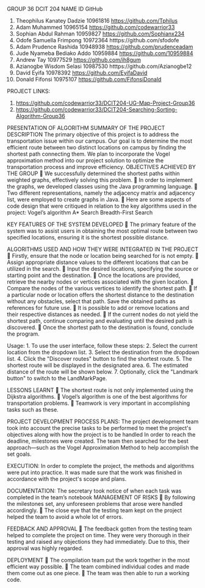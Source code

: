 GROUP 36
DCIT 204
NAME	ID	GitHub
1.	Theophilus Kanatey Dadzie	10961816	https://github.com/Tphilus
2.	Adam Muhammed 	10965154	https://github.com/codewarrior33
3.	Sophian Abdul Rahman	10959827	https://github.com/Sophianx234
4.	Odofe Samuella Frimpong	10972364	htttps://github.com/sfodofe
5.	Adam Prudence Rashida     	10948938	https://github.com/prudenceadam
6.	Jude Nyameba Bediako Addo	10959884	https://github.com/10959884
7.	Andrew Tay 	10977529	https://github.com/ih8gum
8.	Azianogbe Wisdom Selasi	10987530	htttps://github.com/Azianogbe12
9.	David Eyifa	10978392	https://github.com/EyifaDavid
10.	Donald Fifonsi	10975107	https://github.com/FifonsiDonald

PROJECT LINKS:
1.	https://github.com/codewarrior33/DCIT204-UG-Map-Project-Group36
2.	https://github.com/codewarrior33/DCIT204-Searching-Sorting-Algorithm-Group36

PRESENTATION OF ALGORITHM
SUMMARY OF THE PROJECT DESCRIPTION
 	The primary objective of this project is to address the transportation issue within our campus.
 	Our goal is to determine the most efficient route between two distinct locations on campus by finding the shortest path connecting them.
 	We plan to incorporate the Vogel approximation method into our project solution to optimize the transportation process and improve efficiency. 
OBJECTIVES ACHIEVED BY THE GROUP
	We successfully determined the shortest paths within weighted graphs, effectively solving this problem.
	In order to implement the graphs, we developed classes using the Java programming language.
	Two different representations, namely the adjacency matrix and adjacency list, were employed to create graphs in Java.
	Here are some aspects of code design that were critiqued in relation to the key algorithms used in the project:
 	Vogel’s algorithm
 	A* Search
 	Breadth-First Search


KEY FEATURES OF THE SYSTEM DEVELOPED
	The primary feature of the system was to assist users in obtaining the most optimal route between two specified locations, ensuring it is the shortest possible distance.

ALGORITHMS USED AND HOW THEY WERE INTEGRATED IN THE PROJECT
	 Firstly, ensure that the node or location being searched for is not empty.
	Assign appropriate distance values to the different locations that can be utilized in the search.
	Input the desired locations, specifying the source or starting point and the destination.
	Once the locations are provided, retrieve the nearby nodes or vertices associated with the given location.
	Compare the nodes of the various vertices to identify the shortest path.
	If a particular node or location offers the shortest distance to the destination without any obstacles, select that path. Save the obtained paths as references for future use.
	It is possible to add or remove locations and their respective distances as needed.
	If the current nodes do not yield the shortest path, continue comparing and evaluating until the desired path is discovered.
	Once the shortest path to the destination is found, conclude the program.

Usage:
 	1.  To use the user interface, follow these steps:
 	2.  Select the current location from the dropdown list.
 	3.  Select the destination from the dropdown list.
 	4.  Click the "Discover routes" button to find the shortest route.
 	5.  The shortest route will be displayed in the designated area.
 	6.  The estimated distance of the route will be shown below.
 	7.  Optionally, click the "Landmark button" to switch to the LandMarkPage.

LESSONS LEARNT
	The shortest route is not only implemented using the Dijkstra algorithms.
	Vogel’s algorithm is one of the best algorithms for transportation problems.
	Teamwork is very important in accomplishing tasks such as these.

PROJECT DEVELOPMENT PROCESS
PLANS:
 	The project development team took into account the precise tasks to be performed to meet the project's objectives along with how the project is to be handled
 	In order to reach the deadline, milestones were created.
 	The team then searched for the best approach—such as the Vogel Approximation Method to help accomplish the set goals.

EXECUTION:
 	In order to complete the project, the methods and algorithms were put into practice.
 	It was made sure that the work was finished in accordance with the project's scope and plans.

DOCUMENTATION:
 	The secretary took notice of when each task was completed in the team’s notebook
MANAGEMENT OF RISKS
	By following the milestones set, any unforeseen problems that arose were handled accordingly.
	The close eye that the testing team kept on the project helped the team to avoid a whole lot of errors.



FEEDBACK AND APPROVAL
	The feedback gotten from the testing team helped to complete the project on time. They were very thorough in their testing and raised any objections they had immediately. Due to this, their approval was highly regarded.

DEPLOYMENT
	The compilation team put the work together in the most efficient way possible.
	The team combined individual codes and made them come out as one piece.
	The team was then able to run a working code.

